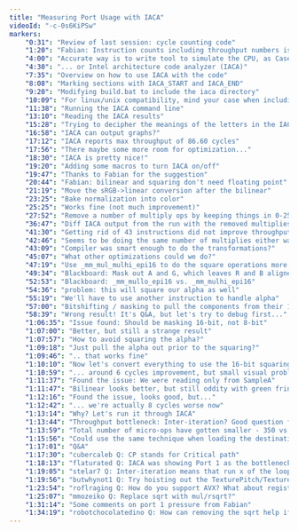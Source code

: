 ```yaml
---
title: "Measuring Port Usage with IACA"
videoId: "-c-0s6KiPSw"
markers:
    "0:31": "Review of last session: cycle counting code"
    "1:20": "Fabian: Instruction counts including throughput numbers is not accurate, does not properly take into account CPU's ability to overlap different ops"
    "4:00": "Accurate way is to write tool to simulate the CPU, as Casey did for the XB360"
    "4:30": "... or Intel architecture code analyzer (IACA)"
    "7:35": "Overview on how to use IACA with the code"
    "8:08": "Marking sections with IACA_START and IACA_END"
    "9:20": "Modifying build.bat to include the iaca directory"
    "10:09": "For linux/unix compatibility, mind your case when including files"
    "11:38": "Running the IACA command line"
    "13:10": "Reading the IACA results"
    "15:28": "Trying to decipher the meanings of the letters in the IACA table"
    "16:58": "IACA can output graphs?"
    "17:12": "IACA reports max throughput of 86.60 cycles"
    "17:56": "There maybe some more room for optimization..."
    "18:30": "IACA is pretty nice!"
    "19:20": "Adding some macros to turn IACA on/off"
    "19:47": "Thanks to Fabian for the suggestion"
    "20:44": "Fabian: bilinear and squaring don't need floating point"
    "21:19": "Move the sRGB->linear conversion after the bilinear"
    "23:25": "Bake normalization into color"
    "25:25": "Works fine (not much improvement)"
    "27:52": "Remove a number of multiply ops by keeping things in 0-255 space (no improvement)"
    "36:47": "Diff IACA output from the run with the removed multiplies and the one prior"
    "41:30": "Getting rid of 43 instructions did not improve throughput reported by IACA"
    "42:46": "Seems to be doing the same number of multiplies either way"
    "43:09": "Compiler was smart enough to do the transformations?"
    "45:07": "What other optimizations could we do?"
    "47:19": "Use _mm_mul_mulhi_epi16 to do the square operations more wide prior to the FP conversion?"
    "49:34": "Blackboard: Mask out A and G, which leaves R and B aligned to the 16-bit SIMD boundaries"
    "52:53": "Blackboard: _mm_mullo_epi16 vs. _mm_mulhi_epi16"
    "54:36": "problem: this will square our alpha as well"
    "55:19": "We'll have to use another instruction to handle alpha"
    "57:00": "Bitshifting / masking to pull the components from their 16-bit lanes"
    "58:39": "Wrong result! It's Q&A, but let's try to debug first..."
    "1:06:35": "Issue found: Should be masking 16-bit, not 8-bit"
    "1:07:00": "Better, but still a strange result"
    "1:07:57": "How to avoid squaring the alpha?"
    "1:09:18": "Just pull the alpha out prior to the squaring?"
    "1:09:46": ".. that works fine"
    "1:10:10": "Now let's convert everything to use the 16-bit squaring"
    "1:10:59": "... around 6 cycles improvement, but small visual problem with the bilinear"
    "1:11:37": "Found the issue: We were reading only from SampleA"
    "1:11:47": "Bilinear looks better, but still oddity with green fringing around the hero"
    "1:12:16": "Found the issue, looks good, but..."
    "1:12:42": "... we're actually 8 cycles worse now"
    "1:13:14": "Why? Let's run it through IACA"
    "1:13:44": "Throughput bottleneck: Inter-iteration? Good question for Fabian"
    "1:13:59": "Total number of micro-ops have gotten smaller - 350 vs 306 vs. 283 but throughput is worse"
    "1:15:56": "Could use the same technique when loading the destination, but probably not a good idea"
    "1:17:01": "Q&A"
    "1:17:30": "cubercaleb Q: CP stands for Critical path"
    "1:18:13": "flaturated Q: IACA was showing Port 1 as the bottleneck, so reducing multplies won't help"
    "1:19:05": "stelar7 Q: Inter-iteration means that run x of the loop depends on the prior run"
    "1:19:56": "butwhynot1 Q: Try hoisting out the TexturePitch/TextureMemory (several cycles improvement)"
    "1:23:54": "roflraging Q: How do you support AVX? What about register saving through context switches?"
    "1:25:07": "mmozeiko Q: Replace sqrt with mul/rsqrt?"
    "1:31:14": "Some comments on port 1 pressure from Fabian"
    "1:34:19": "robotchocolatedino Q: How can removing the sqrt help if it's done on the multiply port, not the adder port?"
---
```

